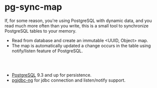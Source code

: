 pg-sync-map
==========

If, for some reason, you're using PostgreSQL with dynamic data, and you read much more often than you write, this is a small tool to synchronize PostgreSQL tables to your memory.

- Read from database and create an immutable <UUID, Object> map. 
- The map is automatically updated a change occurs in the table using notify/listen feature of PostgreSQL.


<br><br>


 - [PostgreSQL](https://www.postgresql.org/) 9.3 and up for persistence.
 - [pgjdbc-ng](https://github.com/impossibl/pgjdbc-ng) for jdbc connection and listen/notify support.